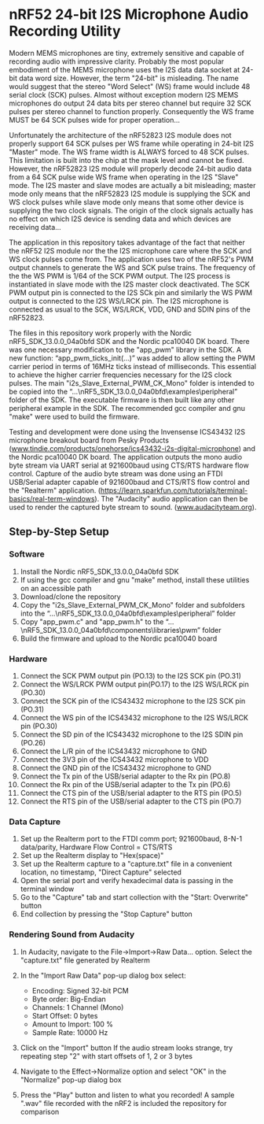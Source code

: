 # nRF52 24-bit I2S Microphone Audio Recording Utility

Modern MEMS microphones are tiny, extremely sensitive and capable of recording audio with impressive clarity. Probably the most popular
embodiment of the MEMS microphone uses the I2S data data socket at 24-bit data word size. However, the term "24-bit" is misleading. The
name would suggest that the stereo "Word Select" (WS) frame would include 48 serial clock (SCK) pulses. Almost without exception modern I2S MEMS
microphones do output 24 data bits per stereo channel but require 32 SCK pulses per stereo channel to function properly. Consequently
the WS frame MUST be 64 SCK pulses wide for proper operation...

Unfortunately the architecture of the nRF52823 I2S module does not properly support 64 SCK pulses per WS frame while operating in 24-bit I2S
"Master" mode. The WS frame width is ALWAYS forced to 48 SCK pulses. This limitation is built into the chip at the mask level and cannot be 
fixed. However, the nRF52823 I2S module will properly decode 24-bit audio data from a 64 SCK pulse wide WS frame when operating in the I2S 
"Slave" mode. The I2S master and slave modes are actually a bit misleading; master mode only means that the nRF52823 I2S module is supplying
the SCK and WS clock pulses while slave mode only means that some other device is supplying the two clock signals. The origin of the clock
signals actually has no effect on which I2S device is sending data and which devices are receiving data...

The application in this repository takes advantage of the fact that neither the nRF52 I2S module nor the the I2S microphone care where the
SCK and WS clock pulses come from. The application uses two of the nRF52's PWM output channels to generate the WS and SCK pulse trains.
The frequency of the the WS PWM is 1/64 of the SCK PWM output. The I2S process is instantiated in slave mode with the I2S master clock
deactivated. The SCK PWM output pin is connected to the I2S SCk pin and similarly the WS PWM output is connected to the I2S WS/LRCK pin.
The I2S microphone is connected as usual to the SCK, WS/LRCK, VDD, GND and SDIN pins of the nRF52823.

The files in this repository work properly with the Nordic nRF5_SDK_13.0.0_04a0bfd SDK and the Nordic pca10040 DK board. There was one
necessary modification to the "app_pwm" library in the SDK. A new function: “app_pwm_ticks_init(…)” was added to allow setting the PWM 
carrier period in terms of 16MHz ticks instead of milliseconds. This essential to achieve the higher carrier frequencies necessary for the
I2S clock pulses. The main "i2s_Slave_External_PWM_CK_Mono" folder is intended to be copied into the
“…\nRF5_SDK_13.0.0_04a0bfd\examples\peripheral” folder of the SDK. The executable firmware is then built like any other peripheral example
in the SDK. The recommended gcc compiler and gnu "make" were used to build the firmware.

Testing and development were done using the Invensense ICS43432 I2S microphone breakout board from Pesky Products
(www.tindie.com/products/onehorse/ics43432-i2s-digital-microphone) and the Nordic pca10040 DK board. The application outputs the mono audio
byte stream via UART serial at 921600baud using CTS/RTS hardware flow control. Capture of the audio byte stream was done using an FTDI 
USB/Serial adapter capable of 921600baud and CTS/RTS flow control and the "Realterm" application.
(https://learn.sparkfun.com/tutorials/terminal-basics/real-term-windows). The "Audacity" audio application can then be used to render the
captured byte stream to sound. (www.audacityteam.org).

## Step-by-Step Setup

### Software

1. Install the Nordic nRF5_SDK_13.0.0_04a0bfd SDK
2. If using the gcc compiler and gnu "make" method, install these utilities on an accessible path
3. Download/clone the repository
4. Copy the "i2s_Slave_External_PWM_CK_Mono" folder and subfolders into the “…\nRF5_SDK_13.0.0_04a0bfd\examples\peripheral” folder
5. Copy "app_pwm.c" and "app_pwm.h" to the “…\nRF5_SDK_13.0.0_04a0bfd\components\libraries\pwm” folder
6. Build the firmware and upload to the Nordic pca10040 board

### Hardware

1. Connect the SCK PWM output pin (PO.13) to the I2S SCK pin (PO.31)
2. Connect the WS/LRCK PWM output pin(PO.17) to the I2S WS/LRCK pin (PO.30)
3. Connect the SCK pin of the ICS43432 microphone to the I2S SCK pin (PO.31)
4. Connect the WS pin of the ICS43432 microphone to the I2S WS/LRCK pin (PO.30)
5. Connect the SD pin of the ICS43432 microphone to the I2S SDIN pin (PO.26)
6. Connect the L/R pin of the ICS43432 microphone to GND
7. Connect the 3V3 pin of the ICS43432 microphone to VDD
8. Connect the GND pin of the ICS43432 microphone to GND
9. Connect the Tx pin of the USB/serial adapter to the Rx pin (PO.8)
10. Connect the Rx pin of the USB/serial adapter to the Tx pin (PO.6)
11. Connect the CTS pin of the USB/serial adapter to the RTS pin (PO.5)
12. Connect the RTS pin of the USB/serial adapter to the CTS pin (PO.7)

### Data Capture

1. Set up the Realterm port to the FTDI comm port; 921600baud, 8-N-1 data/parity, Hardware Flow Control = CTS/RTS
2. Set up the Realterm display to "Hex(space)"
3. Set up the Realterm capture to a "capture.txt" file in a convenient location, no timestamp, "Direct Capture" selected
4. Open the serial port and verify hexadecimal data is passing in the terminal window
5. Go to the "Capture" tab and start collection with the "Start: Overwrite" button
6. End collection by pressing the "Stop Capture" button

### Rendering Sound from Audacity

1. In Audacity, navigate to the File->Import->Raw Data... option. Select the "capture.txt" file generated by Realterm
2. In the "Import Raw Data" pop-up dialog box select:

   * Encoding: Signed 32-bit PCM
   * Byte order: Big-Endian
   * Channels: 1 Channel (Mono)
   * Start Offset: 0 bytes
   * Amount to Import: 100 %
   * Sample Rate: 10000 Hz
3. Click on the "Import" button If the audio stream looks strange, try repeating step "2" with start offsets of 1, 2 or 3 bytes
4. Navigate to the Effect->Normalize option and select "OK" in the "Normalize" pop-up dialog box
5. Press the "Play" button and listen to what you recorded! A sample ".wav" file recorded with the nRF2 is included the repository for comparison
